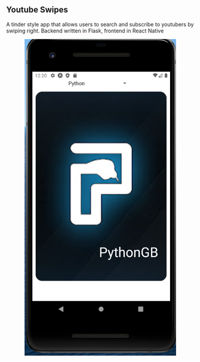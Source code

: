 ## Youtube Swipes
A tinder style app that allows users to search and subscribe to youtubers by swiping right. Backend written in Flask, frontend in React Native

<div style="text-align:center">  <img src="sample.png?raw=true"> </div>
